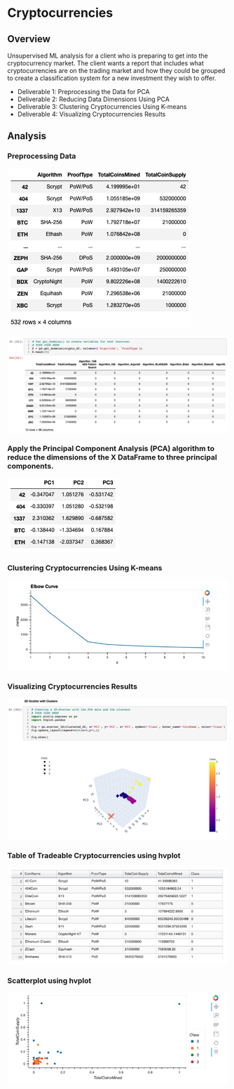 # Cryptocurrencies

## Overview

Unsupervised ML analysis for a client who is preparing to get into the cryptocurrency market. The client wants a report that includes what cryptocurrencies are on the trading market and how they could be grouped to create a classification system for a new investment they wish to offer.

- Deliverable 1: Preprocessing the Data for PCA
- Deliverable 2: Reducing Data Dimensions Using PCA
- Deliverable 3: Clustering Cryptocurrencies Using K-means
- Deliverable 4: Visualizing Cryptocurrencies Results

## Analysis

### Preprocessing Data

![](/Resources/1.png)

![](/Resources/2.png)

### Apply the Principal Component Analysis (PCA) algorithm to reduce the dimensions of the X DataFrame to three principal components.

![](/Resources/3.png)

### Clustering Cryptocurrencies Using K-means

![](/Resources/4.png)

### Visualizing Cryptocurrencies Results

![](/Resources/5.png)

### Table of Tradeable Cryptocurrencies using hvplot

![](/Resources/6.png)

### Scatterplot using hvplot

![](/Resources/7.png)

